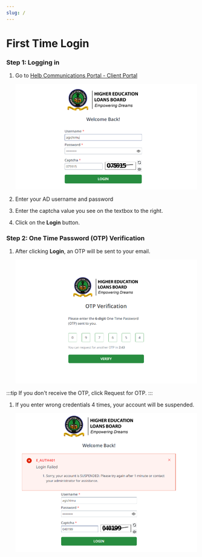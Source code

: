 ```yaml
---
slug: /
---
```


# First Time Login

### Step 1: Logging in

1. Go to [Helb Communications Portal - Client Portal](https://helbcommunicationportal.co.ke)

    ![helb-initial-login.png](../../static/img/helb-initial-login.png)

2. Enter your AD username and password 

3. Enter the captcha value you see on the textbox to the right.

4. Click on the **Login** button.

### Step 2: One Time Password (OTP) Verification

1. After clicking **Login**, an OTP will be sent to your email.

   ![helb-otp-verification.png](../../static/img/helb-otp-verification.png)

:::tip
If you don't receive the OTP, click Request for OTP.
:::
1. If you enter wrong credentials 4 times, your account will be suspended.

   ![helb-suspended-account.png](../../static/img/helb-suspended-account.png)


